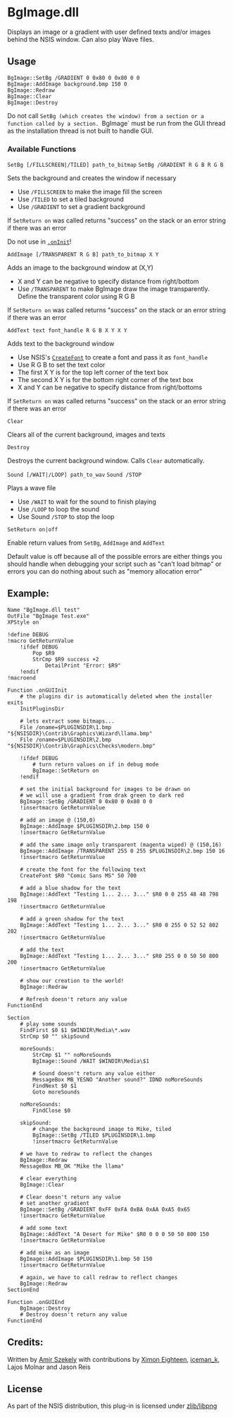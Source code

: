 # BgImage.dll 

Displays an image or a gradient with user defined texts and/or images behind the NSIS window. Can also play Wave files.

## Usage

    BgImage::SetBg /GRADIENT 0 0x80 0 0x80 0 0
    BgImage::AddImage background.bmp 150 0
    BgImage::Redraw
    BgImage::Clear
    BgImage::Destroy

Do not call `SetBg (which creates the window) from a section or a function called by a section. `BgImage` must be run from the GUI thread as the installation thread is not built to handle GUI.

### Available Functions

`SetBg [/FILLSCREEN|/TILED] path_to_bitmap`
`SetBg /GRADIENT R G B R G B`

Sets the background and creates the window if necessary

* Use `/FILLSCREEN` to make the image fill the screen
* Use `/TILED` to set a tiled background
* Use `/GRADIENT` to set a gradient background

If `SetReturn on` was called returns "success" on the stack or an error string if there was an error

Do not use in [`.onInit`][1]!

`AddImage [/TRANSPARENT R G B] path_to_bitmap X Y`

Adds an image to the background window at (X,Y)

* X and Y can be negative to specify distance from right/bottom
* Use `/TRANSPARENT` to make BgImage draw the image transparently. Define the transparent color using R G B

If `SetReturn on` was called returns "success" on the stack or an error string if there was an error

`AddText text font_handle R G B X Y X Y`

Adds text to the background window

* Use NSIS's [`CreateFont`][2] to create a font and pass it as `font_handle`
* Use R G B to set the text color
* The first X Y is for the top left corner of the text box
* The second X Y is for the bottom right corner of the text box
* X and Y can be negative to specify distance from right/bottoms

If `SetReturn on` was called returns "success" on the stack or an error string if there was an error

`Clear`

Clears all of the current background, images and texts

`Destroy`

 Destroys the current background window. Calls `Clear` automatically.

`Sound [/WAIT|/LOOP] path_to_wav`
`Sound /STOP`

Plays a wave file

* Use `/WAIT` to wait for the sound to finish playing
* Use `/LOOP` to loop the sound
* Use Sound `/STOP` to stop the loop

`SetReturn on|off`

Enable return values from `SetBg`, `AddImage` and `AddText`

Default value is off because all of the possible errors are either things you should handle when debugging your script such as "can't load bitmap" or errors you can do nothing about such as "memory allocation error"

## Example:

    Name "BgImage.dll test"
    OutFile "BgImage Test.exe"
    XPStyle on

    !define DEBUG
    !macro GetReturnValue
        !ifdef DEBUG
            Pop $R9
            StrCmp $R9 success +2
                DetailPrint "Error: $R9"
        !endif
    !macroend

    Function .onGUIInit
        # the plugins dir is automatically deleted when the installer exits
        InitPluginsDir

        # lets extract some bitmaps...
        File /oname=$PLUGINSDIR\1.bmp "${NSISDIR}\Contrib\Graphics\Wizard\llama.bmp"
        File /oname=$PLUGINSDIR\2.bmp "${NSISDIR}\Contrib\Graphics\Checks\modern.bmp"

        !ifdef DEBUG
            # turn return values on if in debug mode
            BgImage::SetReturn on
        !endif

        # set the initial background for images to be drawn on
        # we will use a gradient from drak green to dark red
        BgImage::SetBg /GRADIENT 0 0x80 0 0x80 0 0
        !insertmacro GetReturnValue

        # add an image @ (150,0)
        BgImage::AddImage $PLUGINSDIR\2.bmp 150 0
        !insertmacro GetReturnValue

        # add the same image only transparent (magenta wiped) @ (150,16)
        BgImage::AddImage /TRANSPARENT 255 0 255 $PLUGINSDIR\2.bmp 150 16
        !insertmacro GetReturnValue

        # create the font for the following text
        CreateFont $R0 "Comic Sans MS" 50 700

        # add a blue shadow for the text
        BgImage::AddText "Testing 1... 2... 3..." $R0 0 0 255 48 48 798 198
        !insertmacro GetReturnValue

        # add a green shadow for the text
        BgImage::AddText "Testing 1... 2... 3..." $R0 0 255 0 52 52 802 202
        !insertmacro GetReturnValue

        # add the text
        BgImage::AddText "Testing 1... 2... 3..." $R0 255 0 0 50 50 800 200
        !insertmacro GetReturnValue

        # show our creation to the world!
        BgImage::Redraw

        # Refresh doesn't return any value
    FunctionEnd

    Section
        # play some sounds
        FindFirst $0 $1 $WINDIR\Media\*.wav
        StrCmp $0 "" skipSound

        moreSounds:
            StrCmp $1 "" noMoreSounds
            BgImage::Sound /WAIT $WINDIR\Media\$1

            # Sound doesn't return any value either
            MessageBox MB_YESNO "Another sound?" IDNO noMoreSounds
            FindNext $0 $1
            Goto moreSounds

        noMoreSounds:
            FindClose $0

        skipSound:
            # change the background image to Mike, tiled
            BgImage::SetBg /TILED $PLUGINSDIR\1.bmp
            !insertmacro GetReturnValue

        # we have to redraw to reflect the changes
        BgImage::Redraw
        MessageBox MB_OK "Mike the llama"

        # clear everything
        BgImage::Clear

        # Clear doesn't return any value
        # set another gradient
        BgImage::SetBg /GRADIENT 0xFF 0xFA 0xBA 0xAA 0xA5 0x65
        !insertmacro GetReturnValue

        # add some text
        BgImage::AddText "A Desert for Mike" $R0 0 0 0 50 50 800 150
        !insertmacro GetReturnValue

        # add mike as an image
        BgImage::AddImage $PLUGINSDIR\1.bmp 50 150
        !insertmacro GetReturnValue

        # again, we have to call redraw to reflect changes
        BgImage::Redraw
    SectionEnd
    
    Function .onGUIEnd
        BgImage::Destroy
        # Destroy doesn't return any value
    FunctionEnd

## Credits:

Written by [Amir Szekely][3] with contributions by [Ximon Eighteen][4], [iceman_k][5], Lajos Molnar and Jason Reis

## License

As part of the NSIS distribution, this plug-in is licensed under [zlib/libpng][6]

[1]: ../Callbacks/onInit.md
[2]: ../Reference/CreateFont.md
[3]: http://nsis.sourceforge.net/User:Kichik
[4]: http://nsis.sourceforge.net/User:Sunjammer
[5]: http://nsis.sourceforge.net/User:Iceman_K
[6]: http://opensource.org/licenses/Zlib